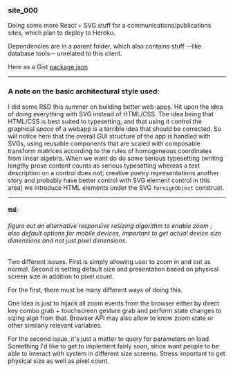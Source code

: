 

### site_000

Doing some more React + SVG stuff for a communications/publications sites, which plan to deploy to Heroku.

Dependencies are in a parent folder, which also contains stuff --like database tools-- unrelated to this client.

Here as a Gist [package.json](https://gist.github.com/kulicuu/f47ab8ec7f9f1933ee9b)

________________________________

### A note on the basic architectural style used:

I did some R&D this summer on building better web-apps.  Hit upon the idea of doing everything with SVG instead of HTML/CSS.  The idea being that HTML/CSS is best suited to typesetting, and that using it control the graphical _space_ of a webapp is a terrible idea that should be corrected.  So will notice here that the overall GUI structure of the app is handled with SVGs, using reusable components that are scaled with composable transform matrices according to the rules of homogeneous coordinates from linear algebra.  When we want do do some serious typesetting (writing lengthy prose content counts as serious typesetting whereas a text description on a control does not; creative poetry representations another story and probably have better control with SVG element control in this area) we introduce HTML elements under the SVG `foreignObject` construct.

________________________



#### ttd:

###### figure out an alternative responsive resizing algorithm to enable zoom ; also default options for mobile devices, important to get actual device size dimensions and not just pixel dimensions.

Two different issues.  First is simply allowing user to zoom in and out as normal.  Second is setting default size and presentation based on physical screen size in addition to pixel count.

For the first, there must be many different ways of doing this.  

One idea is just to hijack all zoom events from the browser either by direct key combo grab + touchscreen gesture grab and perform state changes to sizing algo from that.  Browser API may also allow to know zoom state or other similarly relevant variables.

For the second issue, it's just a matter to query for parameters on load.  Something I'd like to get to implement fairly soon, since want people to be able to interact with system in different size screens.  Stress important to get physical size as well as pixel count.

